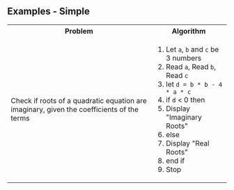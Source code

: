 ## Examples - Simple

<table>

<tr>
<th>Problem</th>
<th>Algorithm</th>
</tr>

<tr>
<td>Check if roots of a quadratic equation are imaginary, given the coefficients of the terms</td>
<td>

1. Let `a`, `b` and `c` be 3 numbers
1. Read `a`, Read `b`, Read `c`
1. let `d = b * b - 4 * a * c`
1. if `d` < 0 then
1. Display "Imaginary Roots"
1. else
1. Display "Real Roots"
1. end if
1. Stop

</td>
</tr>


</table>

